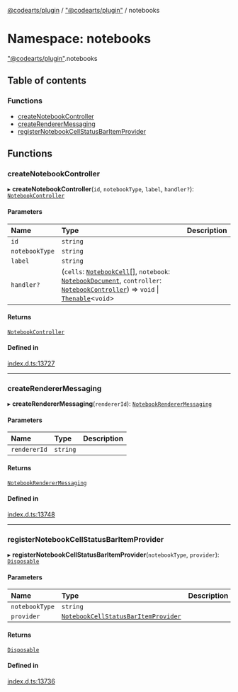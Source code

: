 [@codearts/plugin](../README.md) / ["@codearts/plugin"](_codearts_plugin_.md) / notebooks

# Namespace: notebooks

["@codearts/plugin"](_codearts_plugin_.md).notebooks

## Table of contents

### Functions

- [createNotebookController](codearts_plugin_.notebooks.md#createnotebookcontroller)
- [createRendererMessaging](codearts_plugin_.notebooks.md#createrenderermessaging)
- [registerNotebookCellStatusBarItemProvider](codearts_plugin_.notebooks.md#registernotebookcellstatusbaritemprovider)

## Functions

### createNotebookController

▸ **createNotebookController**(`id`, `notebookType`, `label`, `handler?`): [`NotebookController`](../interfaces/codearts_plugin_.NotebookController.md)

#### Parameters

| Name | Type | Description |
| :------ | :------ | :------ |
| `id` | `string` |  |
| `notebookType` | `string` |  |
| `label` | `string` |  |
| `handler?` | (`cells`: [`NotebookCell`](../interfaces/codearts_plugin_.NotebookCell.md)[], `notebook`: [`NotebookDocument`](../interfaces/codearts_plugin_.NotebookDocument.md), `controller`: [`NotebookController`](../interfaces/codearts_plugin_.NotebookController.md)) => `void` \| [`Thenable`](../interfaces/Thenable.md)<`void`\> |  |

#### Returns

[`NotebookController`](../interfaces/codearts_plugin_.NotebookController.md)

#### Defined in

[index.d.ts:13727](https://github.com/huaweicloud/cloudide-plugin-api/blob/b58031b/index.d.ts#L13727)

___

### createRendererMessaging

▸ **createRendererMessaging**(`rendererId`): [`NotebookRendererMessaging`](../interfaces/codearts_plugin_.NotebookRendererMessaging.md)

#### Parameters

| Name | Type | Description |
| :------ | :------ | :------ |
| `rendererId` | `string` |  |

#### Returns

[`NotebookRendererMessaging`](../interfaces/codearts_plugin_.NotebookRendererMessaging.md)

#### Defined in

[index.d.ts:13748](https://github.com/huaweicloud/cloudide-plugin-api/blob/b58031b/index.d.ts#L13748)

___

### registerNotebookCellStatusBarItemProvider

▸ **registerNotebookCellStatusBarItemProvider**(`notebookType`, `provider`): [`Disposable`](../classes/codearts_plugin_.Disposable.md)

#### Parameters

| Name | Type | Description |
| :------ | :------ | :------ |
| `notebookType` | `string` |  |
| `provider` | [`NotebookCellStatusBarItemProvider`](../interfaces/codearts_plugin_.NotebookCellStatusBarItemProvider.md) |  |

#### Returns

[`Disposable`](../classes/codearts_plugin_.Disposable.md)

#### Defined in

[index.d.ts:13736](https://github.com/huaweicloud/cloudide-plugin-api/blob/b58031b/index.d.ts#L13736)

